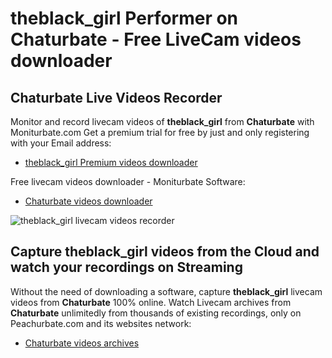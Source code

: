 # theblack_girl Performer on Chaturbate - Free LiveCam videos downloader

## Chaturbate Live Videos Recorder

Monitor and record livecam videos of **theblack_girl** from **Chaturbate** with Moniturbate.com
Get a premium trial for free by just and only registering with your Email address:
* [theblack_girl Premium videos downloader](https://moniturbate.com/request-demo-licence-key.html)

Free livecam videos downloader - Moniturbate Software:
* [Chaturbate videos downloader](https://moniturbate.com/moniturbate-download-software.html)

![theblack_girl livecam videos recorder](https://peachurnet.com/templates/moniturbate-software.png)


## Capture theblack_girl videos from the Cloud and watch your recordings on Streaming

Without the need of downloading a software, capture **theblack_girl** livecam videos from **Chaturbate** 100% online.
Watch Livecam archives from **Chaturbate** unlimitedly from thousands of existing recordings, only on Peachurbate.com and its websites network:
* [Chaturbate videos archives](https://peachurnet.com/)